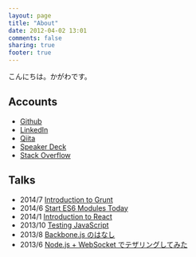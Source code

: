 ```yaml
---
layout: page
title: "About"
date: 2012-04-02 13:01
comments: false
sharing: true
footer: true
---
```

こんにちは。かがわです。

## Accounts
- [Github](https://github.com/shuhei)
- [LinkedIn](http://www.linkedin.com/in/shuheikagawa)
- [Qiita](http://qiita.com/users/shuhei)
- [Speaker Deck](https://speakerdeck.com/shuhei)
- [Stack Overflow](http://stackoverflow.com/)

## Talks

- 2014/7 [Introduction to Grunt](https://speakerdeck.com/shuhei/introduction-to-grunt)
- 2014/6 [Start ES6 Modules Today](https://speakerdeck.com/shuhei/start-es6-modules-today)
- 2014/1 [Introduction to React](https://speakerdeck.com/shuhei/introduction-to-react)
- 2013/10 [Testing JavaScript](/talks/20131025_Testing_JavaScript)
- 2013/8 [Backbone.js のはなし](/talks/20130816_Introduction_to_Backbone)
- 2013/6 [Node.js + WebSocket でテザリングしてみた](https://speakerdeck.com/shuhei/node-dot-js-plus-websocket-detezaringusitemita)
